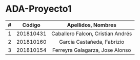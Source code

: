 # ADA-Proyecto1

|  **#** | **Código** | **Apellidos, Nombres** |
| :---: | :---: | :---: |
|  1 |  201810431 | Caballero Falcon, Cristian Andrés |
|  2 |  201810160 | Garcia Castañeda, Fabrizio |
|  3 |  201810154 | Ferreyra Galagarza, Jose Alonso |
